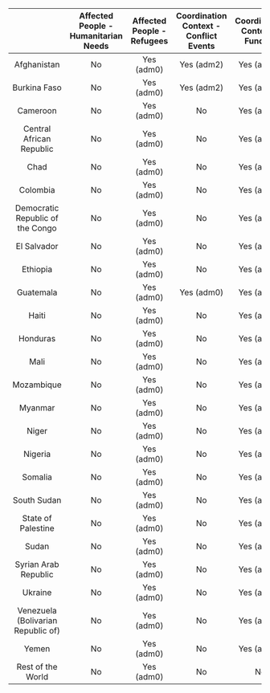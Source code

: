 |                                    | Affected People - Humanitarian Needs | Affected People - Refugees | Coordination Context - Conflict Events | Coordination Context - Funding | Coordination Context - National-risk | Coordination Context - Operational Presence | Food - Food-price | Food - Food-security | Population Social - Population | Population Social - Poverty Rate |
|:----------------------------------:|:----------------------------------:|:-----------------------------------:|:----------------------------:|:----------------------------------:|:-----------------------------------------:|:---------------:|:------------------:|:----------------------------:|:------------------------------:|:------------------------------:|
|            Afghanistan             |                 No                 |          Yes (adm0)          |              Yes (adm2)             |          Yes (adm0)          |             Yes (adm0)             |                 Yes (adm2)                |        No       |         No         |          Yes (adm1)          |           Yes (adm1)           |
|            Burkina Faso            |                 No                 |          Yes (adm0)          |              Yes (adm2)             |          Yes (adm0)          |             Yes (adm0)             |                     No                    |        No       |     Yes (adm2)     |          Yes (adm2)          |           Yes (adm1)           |
|              Cameroon              |                 No                 |          Yes (adm0)          |                  No                 |          Yes (adm0)          |             Yes (adm0)             |                 Yes (adm2)                |        No       |     Yes (adm2)     |          Yes (adm1)          |           Yes (adm1)           |
|      Central African Republic      |                 No                 |          Yes (adm0)          |                  No                 |          Yes (adm0)          |             Yes (adm0)             |                     No                    |        No       |     Yes (adm2)     |              No              |           Yes (adm1)           |
|                Chad                |                 No                 |          Yes (adm0)          |                  No                 |          Yes (adm0)          |             Yes (adm0)             |                 Yes (adm1)                |        No       |     Yes (adm2)     |          Yes (adm2)          |           Yes (adm1)           |
|              Colombia              |                 No                 |          Yes (adm0)          |                  No                 |          Yes (adm0)          |             Yes (adm0)             |                 Yes (adm2)                |        No       |         No         |          Yes (adm2)          |           Yes (adm1)           |
|  Democratic Republic of the Congo  |                 No                 |          Yes (adm0)          |                  No                 |          Yes (adm0)          |             Yes (adm0)             |                     No                    |        No       |         No         |          Yes (adm2)          |           Yes (adm1)           |
|            El Salvador             |                 No                 |          Yes (adm0)          |                  No                 |          Yes (adm0)          |             Yes (adm0)             |                     No                    |        No       |         No         |          Yes (adm2)          |               No               |
|              Ethiopia              |                 No                 |          Yes (adm0)          |                  No                 |          Yes (adm0)          |             Yes (adm0)             |                     No                    |        No       |         No         |          Yes (adm2)          |           Yes (adm1)           |
|             Guatemala              |                 No                 |          Yes (adm0)          |              Yes (adm0)             |          Yes (adm0)          |             Yes (adm0)             |                 Yes (adm2)                |        No       |         No         |          Yes (adm2)          |               No               |
|               Haiti                |                 No                 |          Yes (adm0)          |                  No                 |          Yes (adm0)          |             Yes (adm0)             |                 Yes (adm2)                |        No       |         No         |          Yes (adm2)          |           Yes (adm1)           |
|              Honduras              |                 No                 |          Yes (adm0)          |                  No                 |          Yes (adm0)          |             Yes (adm0)             |                 Yes (adm2)                |        No       |         No         |          Yes (adm2)          |               No               |
|                Mali                |                 No                 |          Yes (adm0)          |                  No                 |          Yes (adm0)          |             Yes (adm0)             |                 Yes (adm2)                |        No       |     Yes (adm2)     |          Yes (adm2)          |           Yes (adm1)           |
|             Mozambique             |                 No                 |          Yes (adm0)          |                  No                 |          Yes (adm0)          |             Yes (adm0)             |                 Yes (adm2)                |        No       |         No         |          Yes (adm2)          |           Yes (adm1)           |
|              Myanmar               |                 No                 |          Yes (adm0)          |                  No                 |          Yes (adm0)          |             Yes (adm0)             |                     No                    |        No       |         No         |          Yes (adm2)          |           Yes (adm1)           |
|               Niger                |                 No                 |          Yes (adm0)          |                  No                 |          Yes (adm0)          |             Yes (adm0)             |                     No                    |        No       |     Yes (adm2)     |          Yes (adm2)          |           Yes (adm1)           |
|              Nigeria               |                 No                 |          Yes (adm0)          |                  No                 |          Yes (adm0)          |             Yes (adm0)             |                 Yes (adm2)                |        No       |     Yes (adm2)     |          Yes (adm2)          |           Yes (adm1)           |
|              Somalia               |                 No                 |          Yes (adm0)          |                  No                 |          Yes (adm0)          |             Yes (adm0)             |                     No                    |        No       |         No         |          Yes (adm2)          |               No               |
|            South Sudan             |                 No                 |          Yes (adm0)          |                  No                 |          Yes (adm0)          |             Yes (adm0)             |                     No                    |        No       |         No         |          Yes (adm2)          |               No               |
|         State of Palestine         |                 No                 |          Yes (adm0)          |                  No                 |          Yes (adm0)          |             Yes (adm0)             |                     No                    |        No       |         No         |          Yes (adm1)          |           Yes (adm1)           |
|               Sudan                |                 No                 |          Yes (adm0)          |                  No                 |          Yes (adm0)          |             Yes (adm0)             |                     No                    |        No       |         No         |          Yes (adm1)          |           Yes (adm1)           |
|        Syrian Arab Republic        |                 No                 |          Yes (adm0)          |                  No                 |          Yes (adm0)          |             Yes (adm0)             |                     No                    |        No       |         No         |              No              |               No               |
|              Ukraine               |                 No                 |          Yes (adm0)          |                  No                 |          Yes (adm0)          |             Yes (adm0)             |                     No                    |        No       |         No         |          Yes (adm1)          |           Yes (adm1)           |
| Venezuela (Bolivarian Republic of) |                 No                 |          Yes (adm0)          |                  No                 |          Yes (adm0)          |             Yes (adm0)             |                 Yes (adm2)                |        No       |         No         |          Yes (adm2)          |               No               |
|               Yemen                |                 No                 |          Yes (adm0)          |                  No                 |          Yes (adm0)          |             Yes (adm0)             |                 Yes (adm2)                |        No       |         No         |              No              |           Yes (adm1)           |
|           Rest of the World             |                 No                 |          Yes (adm0)          |                  No                 |          No          |             No             |                 No                |        No       |         No         |              No              |           No           |
